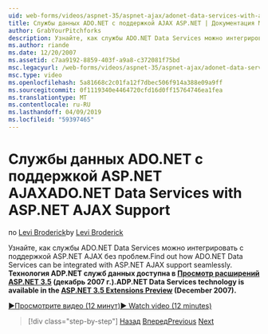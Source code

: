 ```yaml
---
uid: web-forms/videos/aspnet-35/aspnet-ajax/adonet-data-services-with-aspnet-ajax-support
title: Службы данных ADO.NET с поддержкой AJAX ASP.NET | Документация Майкрософт
author: GrabYourPitchforks
description: Узнайте, как службы ADO.NET Data Services можно интегрировать с поддержкой ASP.NET AJAX без проблем. Технологии служб данных ADP.NET доступен в ASP.NET 3.5 E....
ms.author: riande
ms.date: 12/20/2007
ms.assetid: c7aa9192-8859-403f-a9a8-c372081f75bd
msc.legacyurl: /web-forms/videos/aspnet-35/aspnet-ajax/adonet-data-services-with-aspnet-ajax-support
msc.type: video
ms.openlocfilehash: 5a81668c2c01fa12f7dbec506f914a388e09a9ff
ms.sourcegitcommit: 0f1119340e4464720cfd16d0ff15764746ea1fea
ms.translationtype: MT
ms.contentlocale: ru-RU
ms.lasthandoff: 04/09/2019
ms.locfileid: "59397465"
---
```

# <a name="adonet-data-services-with-aspnet-ajax-support"></a><span data-ttu-id="cc82b-104">Службы данных ADO.NET с поддержкой ASP.NET AJAX</span><span class="sxs-lookup"><span data-stu-id="cc82b-104">ADO.NET Data Services with ASP.NET AJAX Support</span></span>

<span data-ttu-id="cc82b-105">по [Levi Broderick](https://github.com/GrabYourPitchforks)</span><span class="sxs-lookup"><span data-stu-id="cc82b-105">by [Levi Broderick](https://github.com/GrabYourPitchforks)</span></span>

<span data-ttu-id="cc82b-106">Узнайте, как службы ADO.NET Data Services можно интегрировать с поддержкой ASP.NET AJAX без проблем.</span><span class="sxs-lookup"><span data-stu-id="cc82b-106">Find out how ADO.NET Data Services can be integrated with ASP.NET AJAX support seamlessly.</span></span> **<span data-ttu-id="cc82b-107">Технология ADP.NET служб данных доступна в [Просмотр расширений ASP.NET 3.5](https://www.asp.net/downloads/35-sp1#find) (декабрь 2007 г.).</span><span class="sxs-lookup"><span data-stu-id="cc82b-107">ADP.NET Data Services technology is available in the [ASP.NET 3.5 Extensions Preview](https://www.asp.net/downloads/35-sp1#find) (December 2007).</span></span>**

[<span data-ttu-id="cc82b-108">&#9654;Просмотрите видео (12 минут)</span><span class="sxs-lookup"><span data-stu-id="cc82b-108">&#9654; Watch video (12 minutes)</span></span>](https://channel9.msdn.com/Blogs/ASP-NET-Site-Videos/adonet-data-services-with-aspnet-ajax-support)

> [!div class="step-by-step"]
> <span data-ttu-id="cc82b-109">[Назад](aspnet-ajax-a-demonstration-of-aspnet-ajax.md)
> [Вперед](introduction-to-aspnet-ajax-history.md)</span><span class="sxs-lookup"><span data-stu-id="cc82b-109">[Previous](aspnet-ajax-a-demonstration-of-aspnet-ajax.md)
[Next](introduction-to-aspnet-ajax-history.md)</span></span>
